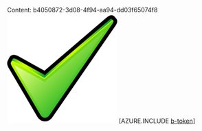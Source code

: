Content: b4050872-3d08-4f94-aa94-dd03f65074f8![image](f8f9a1a6-94d5-4bb1-a482-f3c96df8d1d3.png)
[AZURE.INCLUDE [b-token](a4adbfc7-f975-4a59-b5e2-d069fb4a3555.md)]
